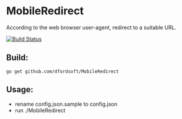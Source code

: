 # MobileRedirect
According to the web browser user-agent, redirect to a suitable URL.

[![Build Status](https://secure.travis-ci.org/dfordsoft/MobileRedirect.png)](https://travis-ci.org/dfordsoft/MobileRedirect)

Build:
----
`go get github.com/dfordsoft/MobileRedirect`

Usage:
----

- rename config.json.sample to config.json
- run ./MobileRedirect

